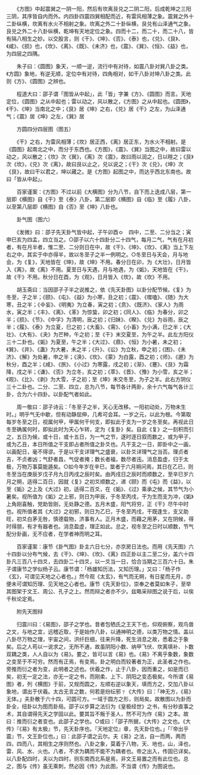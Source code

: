 <!-- { "loadSidebar": true } -->
　　《方图》中起震巽之一阴一阳，然后有坎离艮兑之二阴二阳，后成乾坤之三阳三阴，其序皆自内而外。内四卦四震四巽相配而近，有雷风相薄之象。震巽之外十二卦纵横，坎离有水火不相射之象。坎离之外二十卦纵横，艮兑有山泽通气之象。艮兑之外二十八卦纵横，乾坤有天地定位之象。四而十二，而二十，而二十八，皆有隔八相生之妙。以交股言，则《干》、《坤》、《否》、《泰》也，《兑》、《艮》、《咸》、《损》也，《坎》、《离》、《既》、《未济》也，《震》、《巽》、《恒》、《益》也，为四层之四隅。

　　朱子曰：《圆图》象天，一顺一逆，流行中有对待，如震八卦对巽八卦之类。《方圆》象地，有逆无顺，定位中有对待，四角相对，如干八卦对坤八卦之类。此则《方》、《圆图》之辨也。

　　程道大曰：邵子谓「图皆从中起」，此「皆」字兼《方》、《圆图》而言。天地定位，《圆图》之从中起也；雷以动之，风以散之，《方图》之从中起也。《圆图》，《干》、《坤》当南北之中；《艮》居《坤》之右，《兑》居《干》之左，为山泽通气；《震》居《坤》之左，《巽》居

　　方圆四分四层图（图五）

　　《干》之右，为雷风相薄；《坎》居正西，《离》居正东，为水火不相射。是《圆图》起南北之中，而分于东西也。《方图》，《震》、《巽》当图之中，故曰雷以动之，风以散之；《坎》次《巽》，《离》次《震》，故曰雨以润之，日以暄之；《艮》次《坎》，《兑》次《离》，故曰艮以止之，兑以说之；《干》次《兑》，《坤》次《艮》，故曰干以君之，坤以藏之。是《方图》起图之中，而达乎西北东南也。故曰「皆从中起」。

　　百家谨案：《方图》不过以前《大横图》分为八节，自下而上迭成八层，第一层即《横图》自《干》至《泰》八卦，第二层即《横图》自《临》至《履》八卦，以至第八层即《横图》自《否》至《坤》八卦也。

　　卦气图（图六）

　　《发微》曰：邵子先天卦气皆中起，子午卯酉ｏ　四中，二至、二分当之；寅申巳亥为四孟，四立当之。○邵子以六十四卦分二十四气，每月二气，气有在月初者，有在月半者，惟二至、二分则日在中，故《干》、《坤》、《坎》、《离》当上下左右之中，其实于中亦得半，故以冬至子之半一例明之。○冬至日与天会，月与地会，为《复》，天地皆在《坤》，故《坤》不用。春分日在卯，为《大壮》，日月皆入《离》，故《离》不用。夏至日与天遇，月与地遇，为《姤》，天地皆在《干》，故《干》不用。秋分日在酉，为《观》，日月皆入《坎》，故《坎》不用。

　　胡玉斋曰：当因邵子子半之说推之，依《先天卦图》以卦分配节候。《复》为冬至，子之半；《颐》、《屯》、《益》为小寒，丑之初；《震》、《噬嗑》、《随》为大寒，丑之半；《妄》、《明夷》为立春，寅之初；《贲》、《既济》、《家人》为雨水，寅之半；《丰》、《离》、《革》为惊蛰，卯之初；《同人》、《临》为春分，卯之半；《损》、《节》、《中孚》为清明，辰之初；《归妹》、《睽》、《兑》为谷雨，辰之半；《履》、《泰》为立夏，巳之初；《大畜》、《需》、《小畜》为小满，巳之半；《大壮》、《大有》、《夬》为芒种，午之初；至《干》末交夏至，为午之半。此左方阳仪三十二卦也。《姤》为夏至，午之半；《大过》、《鼎》、《恒》为小暑，未之初；《巽》、《井》、《蛊》为大暑，未之半；《升》、《讼》为立秋，申之初；《困》、《未济》、《解》为处暑，申之半；《涣》、《坎》、《蒙》为白露，酉之初；《师》、《遯》为秋分，酉之半；《咸》、《旅》、《小过》为寒露，戌之初；《渐》、《蹇》、《艮》为霜降，戌之半；《谦》、《否》为立冬，亥之初；《萃》、《晋》、《豫》为小雪，亥之半；《观》、《比》、《剥》为大雪，子之初；至《坤》末交冬至，为子之半。此右方阴仪三十二卦也。二分、二至、四立，总为八节，每节各计两卦，余十六气每气各计三卦，合为六十四卦。以卦配气者如此。

　　周一敬曰：邵子诗云：「冬至子之半，天心无改移。一阳初动处，万物未生时。」明乎气无中歇，但有动静屈伸，几希可会耳。一岁之元，以此为根。今第取每岁冬至之日，视属何甲，甲属何干何支，即拟此于支为一岁之冬至矣。再视此日冬至确属何时，即拟此时为天心乍转，定为《复卦》矣。自此《复》之一刻积而引之，五日为候，或十日，或十五日，为一气之节，逐时逐日叙而数之，或为甲子，或为乙丑，本日所值之干支即占者所值之卦爻也。凡干支之一日，即卦中之一画，以画配日，毫不得谬。于是以干支详理气之盛衰，以卦爻详理气之当否。理贞者吉，不贞者凶；气舒者昌，气促者掩；数长者福，数尽者迍。消息盈虚，归于太极，万物万事莫能遁矣。○如今年岁在辛巳，筮者于六月朔问焉，其日在乙已，则冬至当在庚辰岁戊子月九日丙戌之辰时矣。由丙戌日之辰时而顺数之，至辛巳岁六月之朔，适得二百日，因就《复》之初爻顺数之，递《颐》而《屯》而《益》，以至《姤》之上及《大过》初，适得二百爻，在《姤》、《过》乘承之候，其节气为小暑矣。视所值为《姤》之上邪，则日为甲辰，于冬至丙戌，干为生而支为冲，《姤》上角刚喜触，党助皆刚，无处静之德。五月木盛，阳气将穷，正《干》尽午中时也。视所值者其《大过》之初邪，则日为乙巳，于冬至丙戌，干既逢生，支又助旺，初爻白茅无咎，慎德载物，济事有人。正月木盛，而藉之用茅，又在阴候，得时得朋，有才有器者也。消息盈虚，理正如此。总之，视冬至之日时以顺数，节气配分卦画，无不应者，在学者神而明之耳。

　　百家谨案：康节《卦气图》卦主六日七分，亦京房日法也。而用《先天图》六十四卦以分布气候，去《干》、《坤》、《坎》、《离》四正卦以主二至二分，盖六十四卦凡三百八十四爻，去四卦二十四爻，以一爻当一日，恰合当期之三百六十日。朱子谓康节之学似杨子云。康节谓：「杨雄知历法，又知历理。」又曰：「杨子作《玄》，可谓见天地之心者也。」然今观《太玄》，有气而无朔，有日星而无月，亦便未可谓知历理、见天地之心者也。康节《先天卦位》，崇奉之者莫如朱子，至举其图架于文王、周公、孔子之上。然而辩之者亦不少。兹略采辩图之说于后，以俟千秋论定焉。

　　附先天图辩

　　归震川曰：《易图》，邵子之学也。昔者包牺氏之王天下也，仰观俯察，观鸟兽之文，与地之宜，远稽近取，于是始作八卦，以通神明之德，以类万物之情。盖以八卦尽万物之理，宇宙之间，洪纤巨细，往来升降，死生消息之故，悉着之于象矣。后之人苟以一说求之，无所不通，故虽阴阳小数、纳甲飞伏、坎离填补、卜数双耦之类，人人自以为《易》。要之，皆可以言《易》也。《易》不离乎象数，象数之变至于不可穷。然而有正焉，有变焉。卦之明白而较著者为正，此圣者之作也。旁推而衍之者为变，此明者之述也。伏羲之作，止于八卦，因而重之，如是而已矣，初无一定之法，亦无一定之书，而刚柔、上下、阴阳之变态极矣。今所谓《易图》者，列《横图》于前，又规而圆之，左顺右逆以象天，填而方之，交加八卦以象地，谓出于伏羲。太古无言之数，何若是纷纭邪﹖《大传》曰：「神无方，《易》无体。」夫卦散于六十四，可圆可方。一域于圆方之形，则局矣。故散图以为卦而卦全，纽卦以为图而卦局。邵子以步算之法衍为《皇极经世》之书，有分秒直事之术，其自谓得先天之学固以此。要其旨不叛于圣人，然不可为作《易》之本。故曰：推而衍之者变也。此邵子之学也。○或曰：「邵子所据，《大传》之文也。《大传》『《易》有太极』节，先天卦序也。『天地定位』章，先天卦位也。」「『帝出乎震』节，文王卦位也。」曰：此邵子谓之云尔。夫《易》之法，自一而两，两而四，四而八，其相生之序则然也。八卦之象，莫着于八物，天、地也，山，泽也，雷、风、水、火也。八者，不求为耦而不能不为耦者也。帝之出入，传固已详矣。以八卦配四时，夫以为四时，则东南西北系是焉，非文王易置之而有此位也。总之，图与《传》虽无乘刺，然必因《传》为此图，不当谓《传》为图说也。

